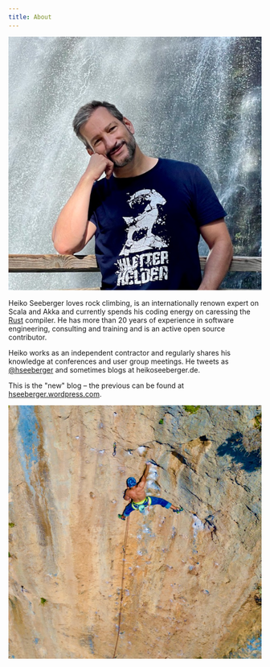 ```yaml
---
title: About
---
```


![Heiko](/img/heiko-640.jpeg)

Heiko Seeberger loves rock climbing, is an internationally renown expert on Scala and Akka and currently spends his coding energy on caressing the [Rust](https://www.rust-lang.org/) compiler. He has more than 20 years of experience in software engineering, consulting and training and is an active open source contributor.

Heiko works as an independent contractor and regularly shares his knowledge at conferences and user group meetings. He tweets as [@hseeberger](https://twitter.com/hseeberger) and sometimes blogs at heikoseeberger.de.

This is the "new" blog – the previous can be found at [hseeberger.wordpress.com](https://hseeberger.wordpress.com/).

![Heiko](/img/climbing.jpg)
